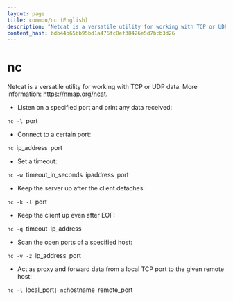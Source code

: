 ```yaml
---
layout: page
title: common/nc (English)
description: "Netcat is a versatile utility for working with TCP or UDP data."
content_hash: bdb44b65bb95bd1a476fc8ef38426e5d7bcb3d26
---
```

# nc

Netcat is a versatile utility for working with TCP or UDP data.
More information: <https://nmap.org/ncat>.

- Listen on a specified port and print any data received:

`nc -l `<span class="tldr-var badge badge-pill bg-dark-lm bg-white-dm text-white-lm text-dark-dm font-weight-bold">port</span>

- Connect to a certain port:

`nc `<span class="tldr-var badge badge-pill bg-dark-lm bg-white-dm text-white-lm text-dark-dm font-weight-bold">ip_address</span>` `<span class="tldr-var badge badge-pill bg-dark-lm bg-white-dm text-white-lm text-dark-dm font-weight-bold">port</span>

- Set a timeout:

`nc -w `<span class="tldr-var badge badge-pill bg-dark-lm bg-white-dm text-white-lm text-dark-dm font-weight-bold">timeout_in_seconds</span>` `<span class="tldr-var badge badge-pill bg-dark-lm bg-white-dm text-white-lm text-dark-dm font-weight-bold">ipaddress</span>` `<span class="tldr-var badge badge-pill bg-dark-lm bg-white-dm text-white-lm text-dark-dm font-weight-bold">port</span>

- Keep the server up after the client detaches:

`nc -k -l `<span class="tldr-var badge badge-pill bg-dark-lm bg-white-dm text-white-lm text-dark-dm font-weight-bold">port</span>

- Keep the client up even after EOF:

`nc -q `<span class="tldr-var badge badge-pill bg-dark-lm bg-white-dm text-white-lm text-dark-dm font-weight-bold">timeout</span>` `<span class="tldr-var badge badge-pill bg-dark-lm bg-white-dm text-white-lm text-dark-dm font-weight-bold">ip_address</span>

- Scan the open ports of a specified host:

`nc -v -z `<span class="tldr-var badge badge-pill bg-dark-lm bg-white-dm text-white-lm text-dark-dm font-weight-bold">ip_address</span>` `<span class="tldr-var badge badge-pill bg-dark-lm bg-white-dm text-white-lm text-dark-dm font-weight-bold">port</span>

- Act as proxy and forward data from a local TCP port to the given remote host:

`nc -l `<span class="tldr-var badge badge-pill bg-dark-lm bg-white-dm text-white-lm text-dark-dm font-weight-bold">local_port</span>` | nc `<span class="tldr-var badge badge-pill bg-dark-lm bg-white-dm text-white-lm text-dark-dm font-weight-bold">hostname</span>` `<span class="tldr-var badge badge-pill bg-dark-lm bg-white-dm text-white-lm text-dark-dm font-weight-bold">remote_port</span>
